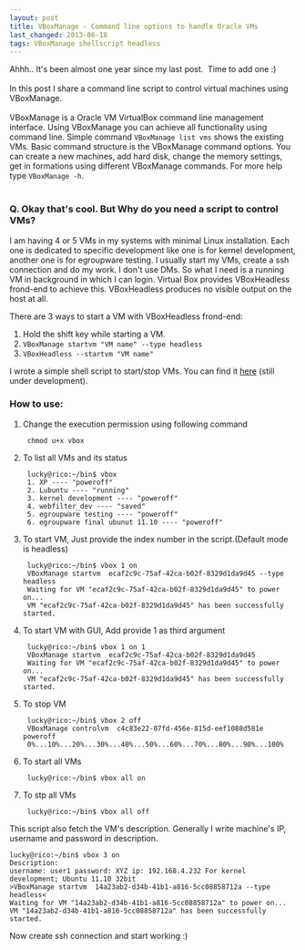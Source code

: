 ```yaml
---
layout: post
title: VBoxManage - Command line options to handle Oracle VMs
last_changed: 2013-06-18
tags: VBoxManage shellscript headless
---
```


Ahhh.. It's been almost one year since my last post.  Time to add one :)  
<br/>
In this post I share a command line script to control virtual machines using VBoxManage.  
<br/>
VBoxManage is a Oracle VM VirtualBox command line management interface. Using VBoxManage you can achieve all functionality using command line. Simple command `VBoxManage list vms` shows the existing VMs. Basic command structure is the VBoxManage command options. You can create a new machines, add hard disk, change the memory settings, get in formations using different VBoxManage commands. For more help type `VBoxManage -h`.  
<br/>
### Q. Okay that's cool. But Why do you need a script to control VMs?

I am having 4 or 5 VMs in my systems with minimal Linux installation. Each one is dedicated to specific development like one is for kernel development, another one is for egroupware testing. I usually start my VMs, create a ssh connection and do my work. I don't use DMs. So what I need is a running VM in background in which I can login. Virtual Box provides VBoxHeadless frond-end to achieve this. VBoxHeadless produces no visible output on the host at all.  

There are 3 ways to start a VM with VBoxHeadless frond-end:

1. Hold the shift key while starting a VM.
2. `VBoxManage startvm "VM name" --type headless`
3. `VBoxHeadless --startvm "VM name"`  

I wrote a simple shell script to start/stop VMs.
You can find it [here](http://www.github.com/sanketsparmar/) (still under development).  

### How to use:
1. Change the execution permission using following command

		chmod u+x vbox

2. To list all VMs and its status

		lucky@rico:~/bin$ vbox
		1. XP ---- "poweroff"
		2. Lubuntu ---- "running"
		3. kernel development ---- "poweroff"
		4. webfilter_dev ---- "saved"
		5. egroupware testing ---- "poweroff"
		6. egroupware final ubunut 11.10 ---- "poweroff"

3. To start VM, Just provide the index number in the script.(Default mode is headless)

		lucky@rico:~/bin$ vbox 1 on
		VBoxManage startvm  ecaf2c9c-75af-42ca-b02f-8329d1da9d45 --type headless
		Waiting for VM "ecaf2c9c-75af-42ca-b02f-8329d1da9d45" to power on...
		VM "ecaf2c9c-75af-42ca-b02f-8329d1da9d45" has been successfully started.

4. To start VM with GUI, Add provide 1 as third argument

		lucky@rico:~/bin$ vbox 1 on 1
		VBoxManage startvm  ecaf2c9c-75af-42ca-b02f-8329d1da9d45 
		Waiting for VM "ecaf2c9c-75af-42ca-b02f-8329d1da9d45" to power on...
		VM "ecaf2c9c-75af-42ca-b02f-8329d1da9d45" has been successfully started.

5. To stop VM

		lucky@rico:~/bin$ vbox 2 off
		VBoxManage controlvm  c4c83e22-07fd-456e-815d-eef1088d581e poweroff
		0%...10%...20%...30%...40%...50%...60%...70%...80%...90%...100%

6. To start all VMs

		lucky@rico:~/bin$ vbox all on

7. To stp all VMs

		lucky@rico:~/bin$ vbox all off

This script also fetch the VM's description. Generally I write machine's IP, username and password in description.

	lucky@rico:~/bin$ vbox 3 on
	Description:
	username: user1 password: XYZ ip: 192.168.4.232 For kernel development; Ubuntu 11.10 32bit
	>VBoxManage startvm  14a23ab2-d34b-41b1-a816-5cc08858712a --type headless<
	Waiting for VM "14a23ab2-d34b-41b1-a816-5cc08858712a" to power on...
	VM "14a23ab2-d34b-41b1-a816-5cc08858712a" has been successfully started.

Now create ssh connection and start working :)
